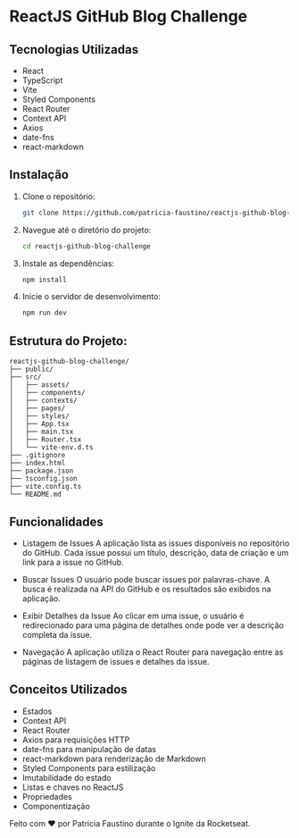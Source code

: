 # ReactJS GitHub Blog Challenge

## Tecnologias Utilizadas

- React
- TypeScript
- Vite
- Styled Components
- React Router
- Context API
- Axios
- date-fns
- react-markdown

## Instalação

1. Clone o repositório:
   ```sh
   git clone https://github.com/patricia-faustino/reactjs-github-blog-challenge.git
   ```

2. Navegue até o diretório do projeto:
    ```sh
    cd reactjs-github-blog-challenge
    ```

3. Instale as dependências:
    ```sh
    npm install
    ```

4. Inicie o servidor de desenvolvimento:
    ```sh
    npm run dev
    ```

## Estrutura do Projeto: 

    reactjs-github-blog-challenge/
    ├── public/
    ├── src/
    │   ├── assets/
    │   ├── components/
    │   ├── contexts/
    │   ├── pages/
    │   ├── styles/
    │   ├── App.tsx
    │   ├── main.tsx
    │   ├── Router.tsx
    │   └── vite-env.d.ts
    ├── .gitignore
    ├── index.html
    ├── package.json
    ├── tsconfig.json
    ├── vite.config.ts
    └── README.md

## Funcionalidades
- Listagem de Issues
A aplicação lista as issues disponíveis no repositório do GitHub. Cada issue possui um título, descrição, data de criação e um link para a issue no GitHub.

- Buscar Issues
O usuário pode buscar issues por palavras-chave. A busca é realizada na API do GitHub e os resultados são exibidos na aplicação.

- Exibir Detalhes da Issue
Ao clicar em uma issue, o usuário é redirecionado para uma página de detalhes onde pode ver a descrição completa da issue.

- Navegação
A aplicação utiliza o React Router para navegação entre as páginas de listagem de issues e detalhes da issue.

## Conceitos Utilizados

- Estados
- Context API
- React Router
- Axios para requisições HTTP
- date-fns para manipulação de datas
- react-markdown para renderização de Markdown
- Styled Components para estilização
- Imutabilidade do estado
- Listas e chaves no ReactJS
- Propriedades
- Componentização
  
Feito com ♥ por Patricia Faustino durante o Ignite da Rocketseat.
